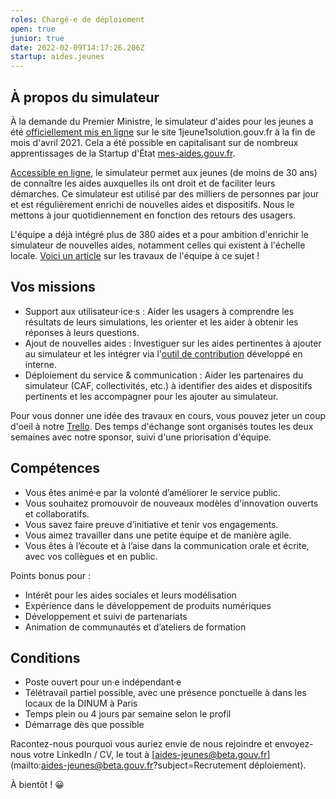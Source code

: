 ```yaml
---
roles: Chargé·e de déploiement
open: true
junior: true
date: 2022-02-09T14:17:26.206Z
startup: aides.jeunes
---
```

## À propos du simulateur

À la demande du Premier Ministre, le simulateur d'aides pour les jeunes a été [officiellement mis en ligne](https://twitter.com/JeanCASTEX/status/1387065585859715074) sur le site 1jeune1solution.gouv.fr à la fin de mois d'avril 2021. Cela a été possible en capitalisant sur de nombreux apprentissages de la Startup d'État [mes-aides.gouv.fr](https://beta.gouv.fr/startups/mes-aides.html).

[Accessible en ligne](https://mes-aides.1jeune1solution.beta.gouv.fr/), le simulateur permet aux jeunes (de moins de 30 ans) de connaître les aides auxquelles ils ont droit et de faciliter leurs démarches. Ce simulateur est utilisé par des milliers de personnes par jour et est régulièrement enrichi de nouvelles aides et dispositifs. Nous le mettons à jour quotidiennement en fonction des retours des usagers.

L'équipe a déjà intégré plus de 380 aides et a pour ambition d'enrichir le simulateur de nouvelles aides, notamment celles qui existent à l'échelle locale. [Voici un article](https://blog.beta.gouv.fr/general/2022/01/25/faire-grandir-le-simulateur-d-aides-pour-les-jeunes-d-1jeune1solution-gouv-fr/) sur les travaux de l'équipe à ce sujet !

## Vos missions

* Support aux utilisateur·ice·s : Aider les usagers à comprendre les résultats de leurs simulations, les orienter et les aider à obtenir les réponses à leurs questions.
* Ajout de nouvelles aides : Investiguer sur les aides pertinentes à ajouter au simulateur et les intégrer via l'[outil de contribution](https://contribuer-aides-jeunes.netlify.app) développé en interne.
* Déploiement du service & communication : Aider les partenaires du simulateur (CAF, collectivités, etc.) à identifier des aides et dispositifs pertinents et les accompagner pour les ajouter au simulateur.

Pour vous donner une idée des travaux en cours, vous pouvez jeter un coup d'oeil à notre [Trello](https://trello.com/b/b3tqaHSD/aides-jeunes). Des temps d'échange sont organisés toutes les deux semaines avec notre sponsor, suivi d'une priorisation d'équipe.

## Compétences

* Vous êtes animé·e par la volonté d’améliorer le service public.
* Vous souhaitez promouvoir de nouveaux modèles d'innovation ouverts et collaboratifs.
* Vous savez faire preuve d’initiative et tenir vos engagements.
* Vous aimez travailler dans une petite équipe et de manière agile.
* Vous êtes à l’écoute et à l’aise dans la communication orale et écrite, avec vos collègues et en public.

Points bonus pour :

* Intérêt pour les aides sociales et leurs modélisation
* Expérience dans le développement de produits numériques
* Développement et suivi de partenariats
* Animation de communautés et d’ateliers de formation

## Conditions

* Poste ouvert pour un·e indépendant·e
* Télétravail partiel possible, avec une présence ponctuelle à dans les locaux de la DINUM à Paris
* Temps plein ou 4 jours par semaine selon le profil
* Démarrage dès que possible

Racontez-nous pourquoi vous auriez envie de nous rejoindre et envoyez-nous votre LinkedIn / CV, le tout à \[aides-jeunes@beta.gouv.fr](mailto:aides-jeunes@beta.gouv.fr?subject=Recrutement déploiement).

À bientôt ! 😀